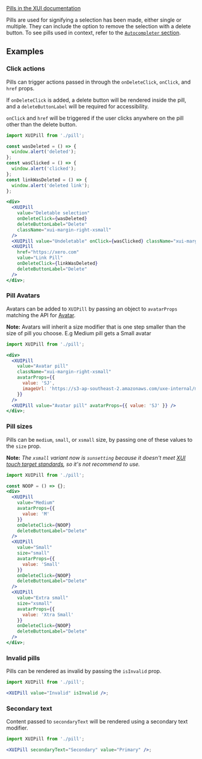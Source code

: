 <div class="xui-margin-vertical">
	<a href="../section-building-blocks-identifiers-pill.html" isDocLink>Pills in the XUI documentation</a>
</div>

Pills are used for signifying a selection has been made, either single or multiple. They can include the option to remove the selection with a delete button. To see pills used in context, refer to the [`Autocompleter` section](#autocompleter).

## Examples

### Click actions

Pills can trigger actions passed in through the `onDeleteClick`, `onClick`, and `href` props.

If `onDeleteClick` is added, a delete button will be rendered inside the pill, and a `deleteButtonLabel` will be required for accessibility.

`onClick` and `href` will be triggered if the user clicks anywhere on the pill other than the delete button.

```jsx harmony
import XUIPill from './pill';

const wasDeleted = () => {
  window.alert('deleted');
};
const wasClicked = () => {
  window.alert('clicked');
};
const linkWasDeleted = () => {
  window.alert('deleted link');
};

<div>
  <XUIPill
    value="Deletable selection"
    onDeleteClick={wasDeleted}
    deleteButtonLabel="Delete"
    className="xui-margin-right-xsmall"
  />
  <XUIPill value="Undeletable" onClick={wasClicked} className="xui-margin-right-xsmall" />
  <XUIPill
    href="https://xero.com"
    value="Link Pill"
    onDeleteClick={linkWasDeleted}
    deleteButtonLabel="Delete"
  />
</div>;
```

### Pill Avatars

Avatars can be added to `XUIPill` by passing an object to `avatarProps` matching the API for <a href="#avatar">Avatar</a>.

**Note:** Avatars will inherit a size modifier that is one step smaller than the size of pill you choose. E.g Medium pill gets a Small avatar

```jsx harmony
import XUIPill from './pill';

<div>
  <XUIPill
    value="Avatar pill"
    className="xui-margin-right-xsmall"
    avatarProps={{
      value: 'SJ',
      imageUrl: 'https://s3-ap-southeast-2.amazonaws.com/uxe-internal/mario_icon.png'
    }}
  />
  <XUIPill value="Avatar pill" avatarProps={{ value: 'SJ' }} />
</div>;
```

### Pill sizes

Pills can be `medium`, `small`, or `xsmall` size, by passing one of these values to the `size` prop.

**Note:** _The `xsmall` variant now is `sunsetting` because it doesn't meet [XUI touch target standards](../section-getting-started-responsive-guidelines.html#getting-started-responsive-guidelines-4), so it's not recommend to use._

```jsx harmony
import XUIPill from './pill';

const NOOP = () => {};
<div>
  <XUIPill
    value="Medium"
    avatarProps={{
      value: 'M'
    }}
    onDeleteClick={NOOP}
    deleteButtonLabel="Delete"
  />
  <XUIPill
    value="Small"
    size="small"
    avatarProps={{
      value: 'Small'
    }}
    onDeleteClick={NOOP}
    deleteButtonLabel="Delete"
  />
  <XUIPill
    value="Extra small"
    size="xsmall"
    avatarProps={{
      value: 'Xtra Small'
    }}
    onDeleteClick={NOOP}
    deleteButtonLabel="Delete"
  />
</div>;
```

### Invalid pills

Pills can be rendered as invalid by passing the `isInvalid` prop.

```jsx harmony
import XUIPill from './pill';

<XUIPill value="Invalid" isInvalid />;
```

### Secondary text

Content passed to `secondaryText` will be rendered using a secondary text modifier.

```jsx harmony
import XUIPill from './pill';

<XUIPill secondaryText="Secondary" value="Primary" />;
```
